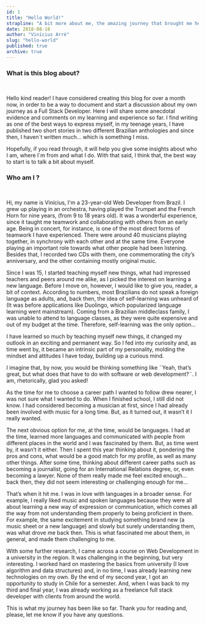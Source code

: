 ```yaml
---
id: 1
title: "Hello World!"
strapline: "A bit more about me, the amazing journey that brought me here and what this is blog is all about..."
date: 2018-08-18
author: "Vinícius Arré"
slug: "hello-world"
published: true
archive: true
---
```


### What is this blog about?
<br>

Hello kind reader! I have considered creating this blog for over a month now, in order to be a way to document and start a discussion about my own journey as a Full Stack Developer. Here I will share some anecdotal evidence and comments on my learning and experience so far. I find writing as one of the best ways to express myself, in my teenage years, I have published two short stories in two different Brazilian anthologies and since then, I haven´t written much… which is something I miss.

Hopefully, if you read through, it will help you give some insights about who I am, where I´m from and what I do. With that said, I think that, the best way to start is to talk a bit about myself.

### Who am I ?
<br>

Hi, my name is Vinícius, I'm a 23-year-old Web Developer from Brazil. I grew up playing in an orchestra, having played the Trumpet and the French Horn for nine years, (from 9 to 18 years old).  It was a wonderful experience, since it taught me teamwork and collaborating with others from an early age. Being in concert, for instance, is one of the most direct forms of teamwork I have experienced. There were around 40 musicians playing together, in synchrony with each other and at the same time. Everyone playing an important role towards what other people had been listening. Besides that, I recorded two CDs with them, one commemorating the city’s anniversary, and the other containing mostly original music.

Since I was 15, I started teaching myself new things, what had impressed teachers and peers around me alike, as I picked the interest on learning a new language. Before I move on, however, I would like to give you, reader, a bit of context. According to numbers, most Brazilians do not speak a foreign language as adults, and, back then, the idea of self-learning was unheard of (It was before applications like Duolingo, which popularized language learning went mainstream). Coming from a Brazilian middleclass family, I was unable to attend to language classes, as they were quite expensive and out of my budget at the time. Therefore, self-learning was the only option…

I have learned so much by teaching myself new things, it changed my outlook in an exciting and permanent way. So I fed into my curiosity and, as time went by, it became an intrinsic part of my personality, molding the mindset and attitudes I have today, building up a curious mind.

I imagine that, by now, you would be thinking something like ¨Yeah, that’s great, but what does that have to do with software or web development?¨. I am, rhetorically, glad you asked!

As  the time for me to choose a career path I wanted to follow drew nearer, I was not sure what I wanted to do. When I finished school, I still did not know. I had considered becoming a musician at first, since I had already been involved with music for a long time. But, as it turned out, it wasn’t it I really wanted.

The next obvious option for me, at the time, would be languages. I had at the time, learned more languages and communicated with people from different places in the world and I was fascinated by them. But, as time went by, it wasn’t it either. Then I spent this year thinking about it, pondering the pros and cons, what would be a good match for my profile, as well as many other things. After some time, thinking about different career paths such as becoming a journalist, going for an International Relations degree, or, even becoming a lawyer. None of them really made me feel excited enough… back then, they did not seem interesting or challenging enough for me…

That’s when it hit me. I was in love with languages in a broader sense. For example, I really liked music and spoken languages because they were all about learning a new way of expression or communication, which comes all the way from not understanding them properly to being proficient in them. For example, the same excitement in studying something brand new (a music sheet or a new language) and slowly but surely understanding them, was what drove me back then. This is what fascinated me about them, in general, and made them challenging to me.

With some further research, I came across a course on Web Development in a university in the region. It was challenging in the beginning, but very interesting. I worked hard on mastering the basics from university (I love algorithm and data structures) and, in no time, I was already learning new technologies on my own. By the end of my second year, I got an opportunity to study in Chile for a semester. And, when I was back to my third and final year, I was already working as a freelance full stack developer with clients from around the world.

This is what my journey has been like so far. Thank you for reading and, please, let me know if you have any questions.
